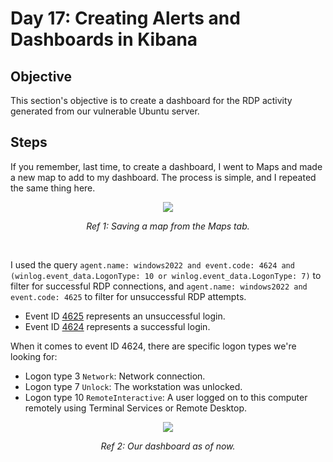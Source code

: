 # Day 17: Creating Alerts and Dashboards in Kibana
## Objective
This section's objective is to create a dashboard for the RDP activity generated from our vulnerable Ubuntu server.

## Steps
If you remember, last time, to create a dashboard, I went to Maps and made a new map to add to my dashboard. The process is simple, and I repeated the same thing here.

<p align="center"><img src="https://i.imgur.com/5YVrtgN.png"></p>
<p align="center"><i>Ref 1: Saving a map from the Maps tab.</i></p>
<br>

I used the query `agent.name: windows2022 and event.code: 4624 and (winlog.event_data.LogonType: 10 or winlog.event_data.LogonType: 7)` to filter for successful RDP connections, and `agent.name: windows2022 and event.code: 4625` to filter for unsuccessful RDP attempts. 

- Event ID [4625](https://learn.microsoft.com/en-us/previous-versions/windows/it-pro/windows-10/security/threat-protection/auditing/event-4625) represents an unsuccessful login.
- Event ID [4624](https://learn.microsoft.com/en-us/previous-versions/windows/it-pro/windows-10/security/threat-protection/auditing/event-4624) represents a successful login.

When it comes to event ID 4624, there are specific logon types we're looking for:

- Logon type 3 `Network`: Network connection.
- Logon type 7 `Unlock`: The workstation was unlocked.
- Logon type 10 `RemoteInteractive`: A user logged on to this computer remotely using Terminal Services or Remote Desktop.

<p align="center"><img src="https://i.imgur.com/PwuDEWj.png"></p>
<p align="center"><i>Ref 2: Our dashboard as of now.</i></p>
<br>
